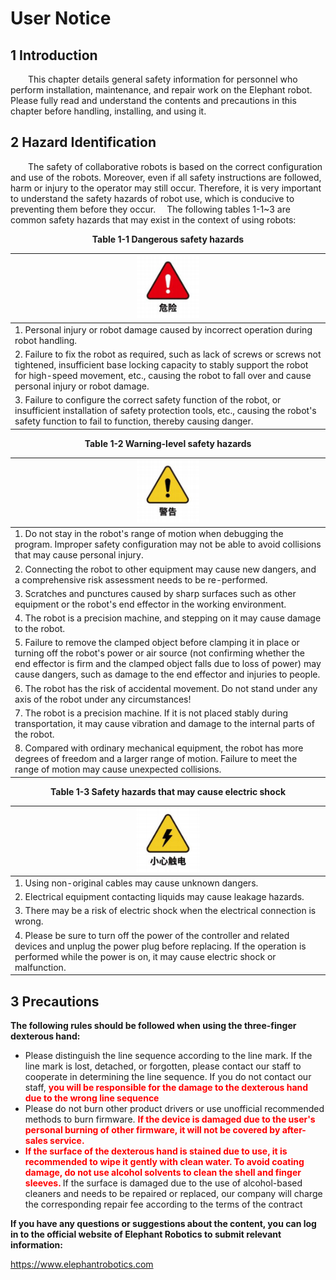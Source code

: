 # User Notice
## 1 Introduction
&emsp;&emsp;This chapter details general safety information for personnel who perform installation, maintenance, and repair work on the Elephant robot. Please fully read and understand the contents and precautions in this chapter before handling, installing, and using it.

## 2 Hazard Identification
&emsp;&emsp;The safety of collaborative robots is based on the correct configuration and use of the robots. Moreover, even if all safety instructions are followed, harm or injury to the operator may still occur. Therefore, it is very important to understand the safety hazards of robot use, which is conducive to preventing them before they occur.
&emsp;The following tables 1-1~3 are common safety hazards that may exist in the context of using robots:

<center> <strong>Table 1-1 Dangerous safety hazards</strong></center>

|<div align=center><img src="../img/weixian.png" alt="img-1" width="100" height="auto" />|
| :--- |
| 1. Personal injury or robot damage caused by incorrect operation during robot handling. |
| 2. Failure to fix the robot as required, such as lack of screws or screws not tightened, insufficient base locking capacity to stably support the robot for high-speed movement, etc., causing the robot to fall over and cause personal injury or robot damage. |
| 3. Failure to configure the correct safety function of the robot, or insufficient installation of safety protection tools, etc., causing the robot's safety function to fail to function, thereby causing danger. |

<center> <strong>Table 1-2 Warning-level safety hazards</strong></center>

|<div align=center><img src="../img/jigao.png" alt="img-1" width="100" height="auto" />|
| :--- |
| 1. Do not stay in the robot's range of motion when debugging the program. Improper safety configuration may not be able to avoid collisions that may cause personal injury. |
| 2. Connecting the robot to other equipment may cause new dangers, and a comprehensive risk assessment needs to be re-performed. |
| 3. Scratches and punctures caused by sharp surfaces such as other equipment or the robot's end effector in the working environment. |
| 4. The robot is a precision machine, and stepping on it may cause damage to the robot. |
| 5. Failure to remove the clamped object before clamping it in place or turning off the robot's power or air source (not confirming whether the end effector is firm and the clamped object falls due to loss of power) may cause dangers, such as damage to the end effector and injuries to people. |
| 6. The robot has the risk of accidental movement. Do not stand under any axis of the robot under any circumstances! |
| 7. The robot is a precision machine. If it is not placed stably during transportation, it may cause vibration and damage to the internal parts of the robot. |
| 8. Compared with ordinary mechanical equipment, the robot has more degrees of freedom and a larger range of motion. Failure to meet the range of motion may cause unexpected collisions. |

<center> <strong>Table 1-3 Safety hazards that may cause electric shock</strong></center>

|<div align=center><img src="../img/chudian.png" alt="img-1" width="100" height="auto" />|
| :--- |
| 1. Using non-original cables may cause unknown dangers. |
| 2. Electrical equipment contacting liquids may cause leakage hazards. |
| 3. There may be a risk of electric shock when the electrical connection is wrong. |
| 4. Please be sure to turn off the power of the controller and related devices and unplug the power plug before replacing. If the operation is performed while the power is on, it may cause electric shock or malfunction. |

## 3 Precautions
**The following rules should be followed when using the three-finger dexterous hand:**
* Please distinguish the line sequence according to the line mark. If the line mark is lost, detached, or forgotten, please contact our staff to cooperate in determining the line sequence. If you do not contact our staff, <span style="color:red;font-weight:bold;">you will be responsible for the damage to the dexterous hand due to the wrong line sequence</span>
* Please do not burn other product drivers or use unofficial recommended methods to burn firmware. <span style="color:red;font-weight:bold;">If the device is damaged due to the user's personal burning of other firmware, it will not be covered by after-sales service. </span>
* <span style="color:red;font-weight:bold;">If the surface of the dexterous hand is stained due to use, it is recommended to wipe it gently with clean water. To avoid coating damage, do not use alcohol solvents to clean the shell and finger sleeves. </span>If the surface is damaged due to the use of alcohol-based cleaners and needs to be repaired or replaced, our company will charge the corresponding repair fee according to the terms of the contract

**If you have any questions or suggestions about the content, you can log in to the official website of Elephant Robotics to submit relevant information:**

https://www.elephantrobotics.com